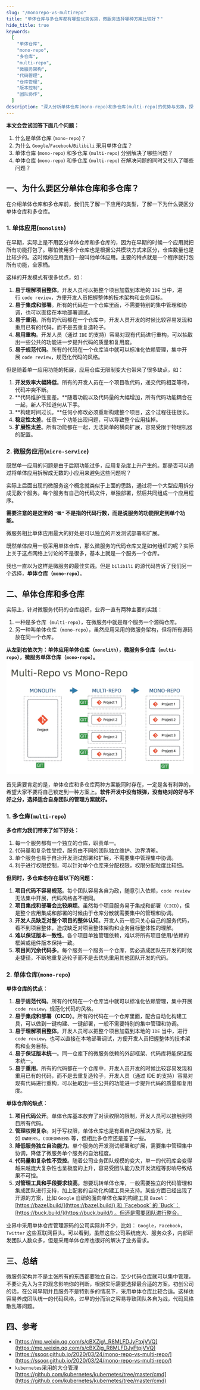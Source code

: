 ```yaml
---
slug: "/monorepo-vs-multirepo"
title: "单体仓库与多仓库都有哪些优势劣势，微服务选择哪种方案比较好？"
hide_title: true
keywords:
  [
    "单体仓库",
    "mono-repo",
    "多仓库",
    "multi-repo",
    "微服务架构",
    "代码管理",
    "仓库管理",
    "版本控制",
    "团队协作",
  ]
description: "深入分析单体仓库(mono-repo)和多仓库(multi-repo)的优势与劣势，探讨它们在微服务架构中的应用场景，帮助团队选择最适合的代码仓库管理策略"
---
```



**本文会尝试回答下面几个问题：**

1.  什么是单体仓库 (`mono-repo`)？
2.  为什么 `Google`/`Facebook`/`Bilibili` 采用单体仓库？
3.  单体仓库 (`mono-repo`) 和多仓库 (`multi-repo`) 分别解决了哪些问题？
4.  单体仓库 (`mono-repo`) 和多仓库 (`multi-repo`) 在解决问题的同时又引入了哪些问题？

## 一、为什么要区分单体仓库和多仓库？

在介绍单体仓库和多仓库前，我们先了解一下应用的类型，了解一下为什么要区分单体仓库和多仓库。

### 1. 单体应用(`monolith`)

在早期，实际上是不用区分单体仓库和多仓库的，因为在早期的时候一个应用就把所有功能打包了。哪怕使用多个仓库也是根据公共模块方式来区分，仓库数量也是比较少的。这时候的应用我们一般叫他单体应用。主要的特点就是一个程序就打包所有功能，全家桶。

这样的开发模式有很多优点，如：

1.  **易于理解项目整体**。开发人员可以把整个项目加载到本地的 `IDE` 当中，进行 `code review`，方便开发人员把握整体的技术架构和业务目标。
2.  **易于集成和部署**。所有的代码在一个仓库里面，不需要特别的集中管理和协调，也可以直接在本地部署调试。
3.  **易于重用**。所有的代码都在一个仓库中，开发人员开发的时候比较容易发现和重用已有的代码，而不是去重复造轮子。
4.  **易用重构**。开发人员（通过 `IDE` 的支持）容易对现有代码进行重构，可以抽取出一些公共的功能进一步提升代码的质量和复用度。
5.  **易于规范代码**。所有的代码在一个仓库当中就可以标准化依赖管理，集中开展 `code review`，规范化代码的风格。

但是随着单一应用功能的拓展，应用仓库无限制变大也带来了很多缺点，如：

1.  **开发效率大幅降低**。所有的开发人员在一个项目改代码，递交代码相互等待，代码冲突不断。
2.  **代码维护性变差。**随着功能以及代码量的大幅增加，所有代码功能耦合在一起，新人不知道何从下手。
3.  **构建时间过长。**任何小修改必须重新构建整个项目，这个过程往往很长。
4.  **稳定性太差**。任意一个功能出现问题，可以导致整个应用挂掉。
5.  **扩展性太差**。所有功能都在一起，无法简单的横向扩展，容易受限于物理机器的配置。

### 2. 微服务应用(`micro-service`)

既然单一应用的问题是由于后期功能过多，应用复杂度上升产生的。那是否可以通过将单体应用拆解成无数的小应用来避免这些问题呢？

实际上后面出现的微服务这个概念就类似于上面的思路，通过将一个大型应用拆分成无数个服务。每个服务有自己的代码文件，单独部署，然后共同组成一个应用程序。

**需要注意的是这里的 `"微"` 不是指的代码行数，而是说服务的功能限定到单个功能。**

微服务相比单体应用最大的好处是可以独立的开发测试部署和扩展。

既然单体应用一般采用单体仓库，那么微服务的代码仓库又是如何组织的呢？实际上关于这点网络上讨论的不是很多，基本上就是一个服务一个仓库。

我也一直以为这样是微服务的最佳实践。但是 `bilibili` 的源代码告诉了我们另一个选择，**单体仓库（`mono-repo`）**。

## 二、单体仓库和多仓库

实际上，针对微服务代码的仓库组织，业界一直有两种主要的实践：

1.  一种是多仓库（`multi-repo`），在微服务中就是每个服务一个源码仓库。
2.  另一种叫单体仓库（`mono-repo`），虽然应用采用的微服务架构，但将所有源码放在同一个仓库。

**从左到右依次为：单体应用单体仓库（`monolith`），微服务多仓库（`multi-repo`），微服务单体仓库（`mono-repo`）。**  
![](/attachments/1.jpg)

首先需要肯定的是，单体仓库和多仓库两种方案能同时存在，一定是各有利弊的，希望大家不要将自己锁定到一种方案上。**软件开发中没有银弹，没有绝对的好与不好之分，选择适合自身团队的管理方案就好。**

### 1. 多仓库(`multi-repo`)

**多仓库为我们带来了如下好处：**

1.  每一个服务都有一个独立的仓库，职责单一。
2.  代码量和复杂性受控，服务由不同的团队独立维护、边界清晰。
3.  单个服务也易于自治开发测试部署和扩展，不需要集中管理集中协调。
4.  利于进行权限控制，可以针对单个仓库来分配权限，权限分配粒度比较细。

**但同时，多仓库也存在着以下的问题：**

1.  **项目代码不容易规范**。每个团队容易各自为政，随意引入依赖，`code review` 无法集中开展，代码风格各不相同。
2.  **项目集成和部署会比较麻烦**。虽然每个项目服务易于集成和部署（`CICD`），但是整个应用集成和部署的时候由于仓库分散就需要集中的管理和协调。
3.  **开发人员缺乏对整个项目的整体认知**。开发人员一般只关心自己的服务代码，看不到项目整体，造成缺乏对项目整体架构和业务目标整体性的理解。
4.  **难以保证版本一致性**。各个项目单独管理依赖，难以将所有项目使用/依赖的框架或组件版本保持一致。
5.  **项目间冗余代码多**。每个服务一个服务一个仓库，势必造成团队在开发的时候走捷径，不断地重复造轮子而不是去优先重用其他团队开发的代码。

### 2. 单体仓库(`mono-repo`)

**单体仓库的优点：**

1.  **易于规范代码**。所有的代码在一个仓库当中就可以标准化依赖管理，集中开展 `code review`，规范化代码的风格。
2.  **易于集成和部署（CICD）**。所有的代码在一个仓库里面，配合自动化构建工具，可以做到一键构建、一键部署，一般不需要特别的集中管理和协调。
3.  **易于理解项目整体**。开发人员可以把整个项目加载到本地的 `IDE` 当中，进行 `code review`，也可以直接在本地部署调试，方便开发人员把握整体的技术架构和业务目标。
4.  **易于保证版本统一**。同一仓库下的微服务依赖的外部框架、代码库将能保证版本统一。
5.  **易于重用**。所有的代码都在一个仓库中，开发人员开发的时候比较容易发现和重用已有的代码，而不是去重复造轮子，开发人员（通过 IDE 的支持）容易对现有代码进行重构，可以抽取出一些公共的功能进一步提升代码的质量和复用度。

**单体仓库的缺点：**

1.  **项目代码公开**。单体仓库基本放弃了对读权限的限制，开发人员可以接触到项目所有代码。
2.  **管理权限复杂**。对于写权限，单体仓库也是有着自己的解决方案，比如 `OWNERS`，`CODEOWNERS` 等，但相比多仓库还是差了一些。
3.  **降低服务独立自治能力**。单个服务的开发测试部署和扩展，需要集中管理集中协调，降低了微服务单个服务的自治程度。
4.  **代码量和复杂性不受控**。随着公司业务团队规模的变大，单一的代码库会变得越来越庞大复杂性也呈极度的上升，容易受团队能力及开发流程等影响导致结果不可控。
5.  **对管理工具和手段要求较高**。想要玩转单体仓库，一般需要独立的代码管理和集成团队进行支持，加上配套的自动化构建工具来支持。某些方面已经出现了开源的方案，比如 `Google` 自研的面向单体仓库的构建工具 `Bazel`：[https://bazel.build/](https://bazel.build/) 和 `Facebook` 的 `Buck`：[https://buck.build/](https://buck.build/) 。但还是需要团队进行整合。

业界中采用单体仓库管理源码的公司实际并不少，比如： `Google`，`Facebook`，`Twitter` 这些互联网巨头。可以看到，虽然这些公司系统庞大、服务众多，内部研发团队人数众多，但是采用单体仓库也很好的解决了业务需求。

## 三、总结

微服务架构并不是主张所有的东西都要独立自治，至少代码仓库就可以集中管理，不要让先入为主的观念影响你的判断，根据实际需要选择最合适的方案。初创公司的话，在公司早期并且服务不是特别多的情况下，采用单体仓库比较合适。这样也容易养成团队统一的代码风格，过早的分而治之容易导致团队各自为战，代码风格散乱等问题。

## 四、参考

*   [https://mp.weixin.qq.com/s/cBXZjg\_R8MLFDJyFtpjVVQ](https://mp.weixin.qq.com/s/cBXZjg_R8MLFDJyFtpjVVQ)
*   [https://ssoor.github.io/2020/03/24/mono-repo-vs-multi-repo/](https://ssoor.github.io/2020/03/24/mono-repo-vs-multi-repo/)
*   `kubernetes`采用的大仓管理 [https://github.com/kubernetes/kubernetes/tree/master/cmd](https://github.com/kubernetes/kubernetes/tree/master/cmd)